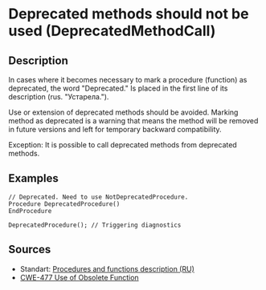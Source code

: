 # Deprecated methods should not be used (DeprecatedMethodCall)

<!-- Блоки выше заполняются автоматически, не трогать -->
## Description

In cases where it becomes necessary to mark a procedure (function) as deprecated, the word "Deprecated." Is placed in the first line of its description (rus. "Устарела.").

Use or extension of deprecated methods should be avoided. Marking method as deprecated is a warning that means the method will be removed in future versions and left for temporary backward compatibility.

Exception: It is possible to call deprecated methods from deprecated methods.

## Examples
<!-- В данном разделе приводятся примеры, на которые диагностика срабатывает, а также можно привести пример, как можно исправить ситуацию -->

```bsl
// Deprecated. Need to use NotDeprecatedProcedure.
Procedure DeprecatedProcedure()
EndProcedure

DeprecatedProcedure(); // Triggering diagnostics
```

## Sources

* Standart: [Procedures and functions description (RU)](https://its.1c.ru/db/v8std#content:453:hdoc)
* [CWE-477 Use of Obsolete Function](http://cwe.mitre.org/data/definitions/477.html)
